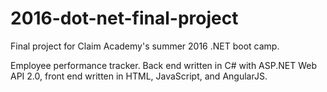 # 2016-dot-net-final-project

Final project for Claim Academy's summer 2016 .NET boot camp.

Employee performance tracker. Back end written in C# with ASP.NET Web API 2.0, front end written in HTML, JavaScript, and AngularJS.
